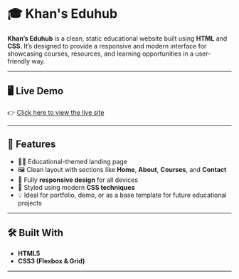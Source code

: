 # 🎓 Khan's Eduhub

**Khan’s Eduhub** is a clean, static educational website built using **HTML** and **CSS**. It’s designed to provide a responsive and modern interface for showcasing courses, resources, and learning opportunities in a user-friendly way.

---

## 🖥️ Live Demo

👉 [Click here to view the live site](https://khaneduhub.netlify.app)

---

## 📌 Features

- 🧑‍🏫 Educational-themed landing page  
- 🖼️ Clean layout with sections like **Home**, **About**, **Courses**, and **Contact**  
- 📱 Fully **responsive design** for all devices  
- 🎨 Styled using modern **CSS techniques**  
- 💡 Ideal for portfolio, demo, or as a base template for future educational projects

---

## 🛠️ Built With

- **HTML5**
- **CSS3 (Flexbox & Grid)**

---
